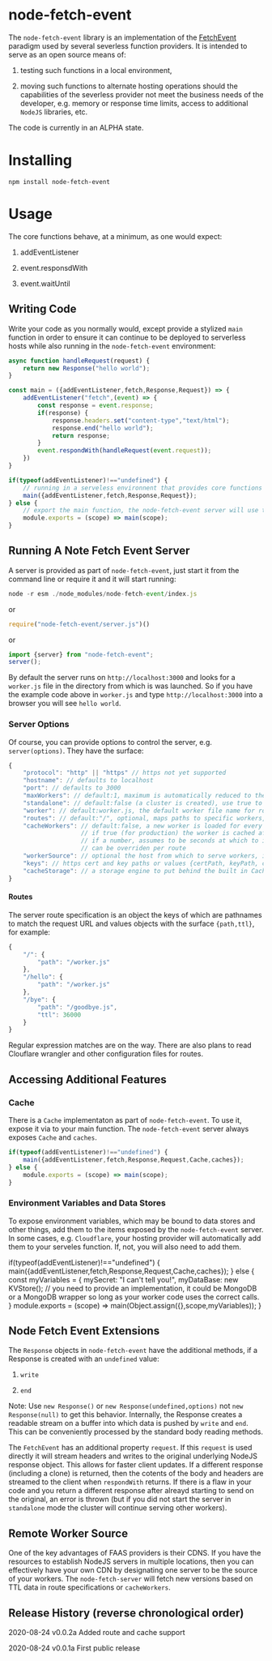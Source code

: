 # node-fetch-event

The `node-fetch-event` library is an implementation of the [FetchEvent](https://developer.mozilla.org/en-US/docs/Web/API/FetchEvent) paradigm used by several severless function providers. It is intended
to serve as an open source means of:

1) testing such functions in a local environment,

2) moving such functions to alternate hosting operations should the capabilities of the severless provider not meet the business
needs of the developer, e.g. memory or response time limits, access to additional `NodeJS` libraries, etc.

The code is currently in an ALPHA state.

# Installing

`npm install node-fetch-event`

# Usage

The core functions behave, at a minimum, as one would expect:

1) addEventListener

2) event.responsdWith

3) event.waitUntil

## Writing Code

Write your code as you normally would, except provide a stylized `main` function in order to ensure it can continue to be deployed to serverless hosts while also running in the `node-fetch-event` environment:

```javascript
async function handleRequest(request) {
	return new Response("hello world");
}

const main = ({addEventListener,fetch,Response,Request}) => {
	addEventListener("fetch",(event) => {
		const response = event.response;
		if(response) {
			response.headers.set("content-type","text/html");
			response.end("hello world");
			return response;
		}
		event.respondWith(handleRequest(event.request));
	})
}

if(typeof(addEventListener)!=="undefined") {
	// running in a serveless environnent that provides core functions and classes
	main({addEventListener,fetch,Response,Request});
} else {
	// export the main function, the node-fetch-event server will use this
	module.exports = (scope) => main(scope);
}
```

## Running A Note Fetch Event Server

A server is provided as part of `node-fetch-event`, just start it from the command line or require it and it will start running:

```javascript
node -r esm ./node_modules/node-fetch-event/index.js
```

or

```javascript
require("node-fetch-event/server.js")()
```

or

```javascript
import {server} from "node-fetch-event";
server();
```


By default the server runs on `http://localhost:3000` and looks for a `worker.js` file in the directory from which is was launched. So if you have the
example code above in `worker.js` and type `http://localhost:3000` into a browser you will see `hello world`.

### Server Options

Of course, you can provide options to control the server, e.g. `server(options)`. They have the surface:

```javascript
{
	"protocol": "http" || "https" // https not yet supported
	"hostname": // defaults to localhost
	"port": // defaults to 3000
	"maxWorkers": // default:1, maximum is automatically reduced to the number of cores on the computer where it is run
	"standalone": // default:false (a cluster is created), use true to create a stanalone server that will shutdown (crash) on errors
	"worker": // default:worker.js, the default worker file name for routes ending in /
	"routes": // default:"/", optional, maps paths to specific workers, if missing, the value of worker is loaded
	"cacheWorkers": // default:false, a new worker is loaded for every request,
					// if true (for production) the worker is cached after the first load,
					// if a number, assumes to be seconds at which to invalidate cache for a worker
					// can be overriden per route
	"workerSource": // optional the host from which to serve workers, if not specifed first looks in `process.cwd()` and then `__directory`
	"keys": // https cert and key paths or values {certPath, keyPath, cert, key}, not yet supported
	"cacheStorage": // a storage engine to put behind the built in Cache class, the default is an in memory Map. Not yet implemented.
}
```

#### Routes

The server route specification is an object the keys of which are pathnames to match the request URL and values objects with the surface `{path,ttl}`, for example:

```javascript
{
	"/": {
		"path": "/worker.js"
	},
	"/hello": {
		"path": "/worker.js"
	},
	"/bye": {
		"path": "/goodbye.js",
		"ttl": 36000
	}
}
```

Regular expression matches are on the way. There are also plans to read Clouflare wrangler and other configuration files for routes.

## Accessing Additional Features

### Cache

There is a `Cache` implementaton as part of `node-fetch-event`. To use it, expose it via to your main function. The `node-fetch-event` server always exposes `Cache` and `caches`.

```javascript
if(typeof(addEventListener)!=="undefined") {
	main({addEventListener,fetch,Response,Request,Cache,caches});
} else {
	module.exports = (scope) => main(scope);
}

```

### Environment Variables and Data Stores

To expose environment variables, which may be bound to data stores and other things, add them to the items exposed by the `node-fetch-event` server. In some cases, e.g. `Cloudflare`, your
hosting provider will automatically add them to your serveles function. If, not, you will also need to add them.


if(typeof(addEventListener)!=="undefined") {
	main({addEventListener,fetch,Response,Request,Cache,caches});
} else {
	const myVariables = {
		mySecret: "I can't tell you!",
		myDataBase: new KVStore(); // you need to provide an implementation, it could be MongoDB or a MongoDB wrapper so long as your worker code uses the correct calls.
	}
	module.exports = (scope) => main(Object.assign({},scope,myVariables));
}

## Node Fetch Event Extensions

The `Response` objects in `node-fetch-event` have the additional methods, if a Response is created with an `undefined` value:

1) `write`

2) `end`

Note: Use `new Response()` or `new Response(undefined,options)` not `new Response(null)` to get this behavior. Internally, the Response creates a readable stream on a buffer into which data is pushed
by `write` and `end`. This can be conveniently processed by the standard body reading methods.

The `FetchEvent` has an additional property `request`. If this `request` is used directly it will stream headers and writes to the original underlying NodeJS response object. This allows for
faster client updates. If a different response (including a clone) is returned, then the cotents of the body and headers are streamed to the client when `respondWith` returns. If there is
a flaw in your code and you return a different response after alreayd starting to send on the original, an error is thrown (but if you did not start the server in `standalone` mode the
cluster will continue serving other workers).

## Remote Worker Source

One of the key advantages of FAAS providers is their CDNS. If you have the resources to establish NodeJS servers in multiple locations, then you can effectively have your own CDN by designating one server
to be the source of your workers. The `node-fetch-server` will fetch new versions based on TTL data in route specifications or `cacheWorkers`. 

## Release History (reverse chronological order)

2020-08-24 v0.0.2a Added route and cache support

2020-08-24 v0.0.1a First public release